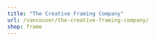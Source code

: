 ```yaml
---
title: "The Creative Framing Company"
url: /vancouver/the-creative-framing-company/
shop: frame
---
```

